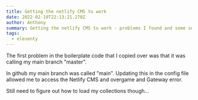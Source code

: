 ```yaml
---
title: Getting the netlify CMS to work
date: 2022-02-19T22:13:21.270Z
author: Anthony
summary: Getting the netlify CMS to work - problems I found and some solutions
tags:
  - eleventy
---
```

The first problem in the boilerplate code that I copied over was that it was calling my main branch "master".

In github my main branch was called "main". Updating this in the config file allowed me to access the Netlify CMS and overgame and Gateway error.

Still need to figure out how to load my collections though...